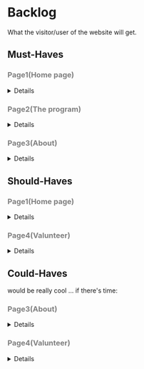 
# Backlog

What the visitor/user of the website will get.

## Must-Haves

<summary> <h3><span style="color:grey">Page1(Home page)</span></h3></summary>
<details >
<br>

- HEADER logo as navigation to home page website,navigation bar that give possibility to look different pages ,and button that give access to applying page .
- slogan with beautiful  background page.
- details of the program with link to program page.
<!-- 1dont know how to name it (OUR IMPACT) -->
<!-- 2dont know how to name it (Our core values) -->
- successful stories of peoples that u can scroll.
- logos of companies with whom HYF collaborate.
- possibility to support.
- contact.
- FOOTER with name of the company ,address and social media links.

</details>

<summary> <h3><span style="color:grey">Page2(The program)</span></h3></summary>
<details >
<br>

- HEADER.
- details of the program and possibility to apply.
- description of the program with a logos of languages
- details about final project,Towards a job: Mentorship Program,Career Skills Sessions
- FOOTER.
</details>


<summary> <h3><span style="color:grey">Page3(About)</span></h3></summary>
<details >
<br>

- HEADER.
- description about HYF (with mission,vision,history)
- FOOTER.
</details>

## Should-Haves

<summary> <h3><span style="color:grey">Page1(Home page)</span></h3></summary>
<details >
<br>
- contact(map)

</details>

<summary> <h3><span style="color:grey">Page4(Valunteer)</span></h3></summary>
<details >
<br>

- HEADER.
- describing of possibility to apply as a mentor or coach
- FOOTER.
</details>

## Could-Haves

would be really cool ... if there's time:

<summary> <h3><span style="color:grey">Page3(About)</span></h3></summary>
<details >
<br>

- Team with photo and social media links to .

</details>

<summary> <h3><span style="color:grey">Page4(Valunteer)</span></h3></summary>
<details >
<br>

- history of mentors and coaches.

</details>
